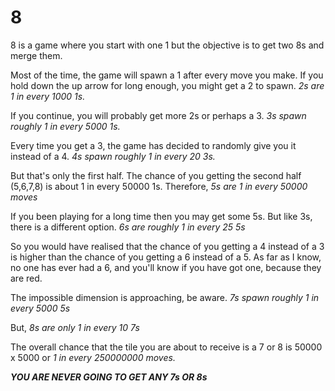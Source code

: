 # 8

8 is a game where you start with one 1 but the objective is to get two 8s and merge them.

Most of the time, the game will spawn a 1 after every move you make.
If you hold down the up arrow for long enough, you might get a 2 to spawn.
<i>2s are 1 in every 1000 1s.</i>

If you continue, you will probably get more 2s or perhaps a 3.
<i>3s spawn roughly 1 in every 5000 1s.</i>

Every time you get a 3, the game has decided to randomly give you it instead of a 4.
<i>4s spawn roughly 1 in every 20 3s.</i>

But that's only the first half. The chance of you getting the second half (5,6,7,8) is about 1 in every 50000 1s.
Therefore,
<i>5s are 1 in every 50000 moves</i>

If you been playing for a long time then you may get some 5s. But like 3s, there is a different option.
<i>6s are roughly 1 in every 25 5s</i>

So you would have realised that the chance of you getting a 4 instead of a 3 is higher than the chance of you getting a 6 instead of a 5.
As far as I know, no one has ever had a 6, and you'll know if you have got one, because they are red.

The impossible dimension is approaching, be aware.
<i>7s spawn roughly 1 in every 5000 5s</i>

But,
<i>8s are only 1 in every 10 7s</i>

The overall chance that the tile you are about to receive is a 7 or 8 is 50000 x 5000 or <i>1 in every 250000000 moves.

<b>YOU ARE NEVER GOING TO GET ANY 7s OR 8s</b>
